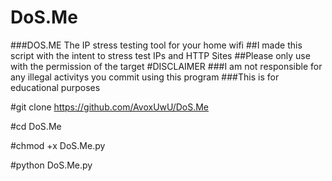 # DoS.Me

###DOS.ME The IP stress testing tool for your home wifi
##I made this script with the intent to stress test IPs and HTTP Sites
##Please only use with the permission of the target
#DISCLAIMER
###I am not responsible for any illegal activitys you commit using this program
###This is for educational purposes

#git clone https://github.com/AvoxUwU/DoS.Me


#cd DoS.Me

#chmod +x DoS.Me.py

#python DoS.Me.py
